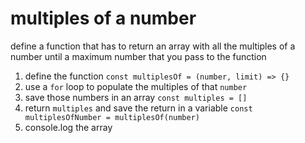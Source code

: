 # multiples of a number

define a function that has to return an array with all the multiples of a number until a maximum number that you pass to the function

1. define the function `const multiplesOf = (number, limit) => {}`
2. use a `for` loop to populate the multiples of that `number`
3. save those numbers in an array `const multiples = []`
4. return `multiples` and save the return in a variable `const multiplesOfNumber = multiplesOf(number)`
5. console.log the array

